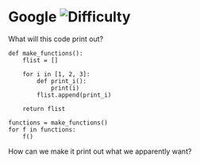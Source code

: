 # Google ![Difficulty](https://img.shields.io/badge/-MEDIUM-yellow)
	
What will this code print out?
	
```
def make_functions():
    flist = []

    for i in [1, 2, 3]:
        def print_i():
            print(i)
        flist.append(print_i)

    return flist

functions = make_functions()
for f in functions:
    f()
```
	
How can we make it print out what we apparently want?
	
